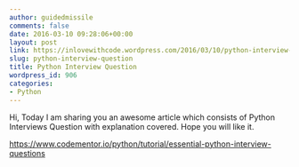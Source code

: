 ```yaml
---
author: guidedmissile
comments: false
date: 2016-03-10 09:28:06+00:00
layout: post
link: https://inlovewithcode.wordpress.com/2016/03/10/python-interview-question/
slug: python-interview-question
title: Python Interview Question
wordpress_id: 906
categories:
- Python
---
```


Hi, Today I am sharing you an awesome article which consists of Python Interviews Question with explanation covered. Hope you will like it.

https://www.codementor.io/python/tutorial/essential-python-interview-questions


